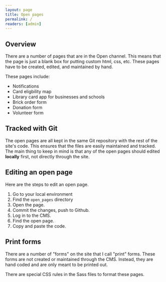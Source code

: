 ```yaml
---
layout: page
title: Open pages
permalink: /
readers: [admin]
---
```


## Overview

There are a number of pages that are in the Open channel. This means that the page is just a blank box for putting custom html, css, etc. These pages have to be created, edited, and maintained by hand.

These pages include:

- Notifications
- Card eligbility map
- Library card app for businesses and schools
- Brick order form
- Donation form
- Volunteer form

## Tracked with Git

The open pages are all kept in the same Git repository with the rest of the site's code. This ensures that the files are easily maintained and tracked. The main thing to keep in mind is that any of the open pages should edited **locally** first, not directly through the site.

## Editing an open page

Here are the steps to edit an open page.

1. Go to your local environment
2. Find the `open_pages` directory
3. Open the page.
4. Commit the changes, push to Github.
5. Log in to the CMS.
6. Find the open page.
7. Copy and paste the code.

## Print forms

There are a number of "forms" on the site that I call "print" forms. These forms are not created or maintained through the CMS. Instead, they are hand coded and are only meant to be printed out.

There are special CSS rules in the Sass files to format these pages.